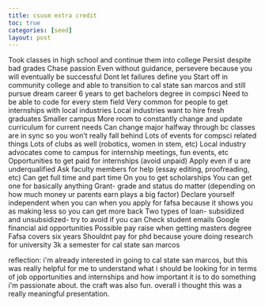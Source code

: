 ```yaml
---
title: csusm extra credit
toc: true
categories: [seed]
layout: post
---
```



Took classes in high school and continue them into college
Persist despite bad grades 
Chase passion 
Even without guidance, persevere because you will eventually be successful
Dont let failures define you
Start off in community college and able to transition to cal state san marcos and still pursue dream career
6 years to get bachelors degree in compsci
Need to be able to code for every stem field 
Very common for people to get internships with local industries
Local industries want to hire fresh graduates
Smaller campus
More room to constantly change and update curriculum for current needs
Can change major halfway through bc classes are in sync so you won’t really fall behind
Lots of events for compsci related things
Lots of clubs as well (robotics, women in stem, etc) 
Local industry advocates come to campus for internship meetings, fun events, etc
Opportunities to get paid for internships (avoid unpaid)
Apply even if u are underqualified
Ask faculty members for help (essay editing, proofreading, etc)
Can get full time and part time 
On you to get scholarships 
You can get one for basically anything
Grant- grade and status do matter (depending on how much money ur parents earn plays a big factor)
Declare yourself independent when you can when you apply for fafsa because it shows you as making less so you can get more back
Two types of loan- subsidized and unsubsidized- try to avoid if you can 
Check student emails
Google financial aid opportunities
Possible pay raise when getting masters degree
Fafsa covers six years
Shouldnt pay for phd because youre doing research for university
3k a semester for cal state san marcos 


reflection: i'm already interested in going to cal state san marcos, but this was really helpful for me to understand what i should be looking for in terms of job opportunities and internships and how important it is to do something i'm passionate about. the craft was also fun. overall i thought this was a really meaningful presentation. 